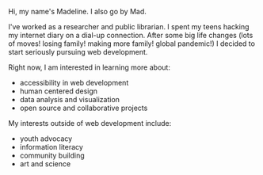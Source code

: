 Hi, my name's Madeline. I also go by Mad.

I've worked as a researcher and public librarian. I spent my teens hacking my internet diary 
on a dial-up connection. After some big life changes (lots of moves! losing family! making 
more family! global pandemic!) I decided to start seriously pursuing web development.

Right now, I am interested in learning more about:
  * accessibility in web development
  * human centered design
  * data analysis and visualization
  * open source and collaborative projects

My interests outside of web development include:
  * youth advocacy
  * information literacy
  * community building
  * art and science
